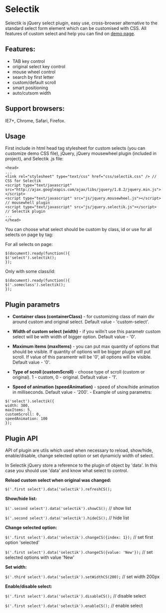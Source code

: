 Selectik
========
Selectik is jQuery select plugin, easy use, cross-browser alternative to the standard select form element which can be customised with CSS.
All features of custom select and help you can find on <a href="http://brankub.github.com/selectik">demo page</a>.

Features:
---------
* TAB key control
* original select key control
* mouse wheel control
* search by first letter
* custom/default scroll
* smart positioning
* auto/cutsom width

Support browsers:
-----------------
IE7+, Chrome, Safari, Firefox.

Usage
-----
First include in html head tag stylesheet for custom selects (you can customize demo CSS file), jQuery, jQuery mousewheel plugin (included in project), and Selectik .js file:

```
<head>
...
<link rel="stylesheet" type="text/css" href="css/selectik.css" /> // CSS for Selectik
<script type="text/javascript" src="http://ajax.googleapis.com/ajax/libs/jquery/1.8.2/jquery.min.js"></script>
<script type="text/javascript" src="js/jquery.mousewheel.js"></script> // mousewhell plugin
<script type="text/javascript" src="js/jquery.selectik.js"></script> // Selectik plugin
...
</head>
```

You can choose what select should be custom by class, id or use for all selects on page by tag:

For all selects on page:
```
$(document).ready(function(){
$('select').selectik();
});
```

Only with some class/id:
```
$(document).ready(function(){
$('.someclass').selectik();
});
```

Plugin parametrs
----------------

+ **Container class (containerClass)** - for customizing class of main div around custom and original select. Default value - 'custom-select'.

+ **Width of custom select (width)** - if you willn't use this parametr custom select will be with width of bigger option. Default value - '0'.

+ **Maximum items (maxItems)** - you can put max quantity of options that should be visible. If quantity of options will be bigger plugin will put scroll. If value of this paramentr will be '0', all options will be visible. Default value - '0'.

+ **Type of scroll (customScroll)** - choose type of scroll (custom or original). 1 - custom, 0 - original. Default value - '1'.

+ **Speed of animation (speedAnimation)** - speed of show/hide animation in milliseconds. Default value - '200'.
                                                                                                      - 
Example of using parametrs:
```
$('select').selectik({
width: 300,
maxItems: 5,
customScroll: 0,
speedAnimation: 100
});
```

Plugin API
----------

API of plugin are utils which used when necessary to reload, show/hide, enable/disable, change selected option or set dynamicly width of select.

In Selectik jQuery store a reference to the plugin of object by 'data'. In this case you should use 'data' and know what select to control.

**Reload custom select when original was changed:**

`$('.first select').data('selectik').refreshCS();`

**Show/hide list:**

`$('.second select').data('selectik').showCS();` // show list

`$('.second select').data('selectik').hideCS();` // hide list

**Change selected option:**

`$('.first select').data('selectik').changeCS({index: 1});` // set first option 'selected'

`$('.first select').data('selectik').changeCS({value: 'New'});` // set selected options with value 'New'

**Set width:**

`$('.third select').data('selectik').setWidthCS(200);` // set width 200px

**Enable/disable select:**

`$('.first select').data('selectik').disableCS();` // disable select

`$('.first select').data('selectik').enableCS();` // enable select

        
        